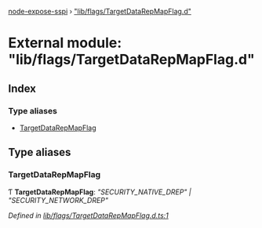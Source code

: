 [node-expose-sspi](../README.md) › ["lib/flags/TargetDataRepMapFlag.d"](_lib_flags_targetdatarepmapflag_d_.md)

# External module: "lib/flags/TargetDataRepMapFlag.d"

## Index

### Type aliases

* [TargetDataRepMapFlag](_lib_flags_targetdatarepmapflag_d_.md#targetdatarepmapflag)

## Type aliases

###  TargetDataRepMapFlag

Ƭ **TargetDataRepMapFlag**: *"SECURITY_NATIVE_DREP" | "SECURITY_NETWORK_DREP"*

*Defined in [lib/flags/TargetDataRepMapFlag.d.ts:1](https://github.com/jlguenego/node-expose-sspi/blob/db77f1b/lib/flags/TargetDataRepMapFlag.d.ts#L1)*

